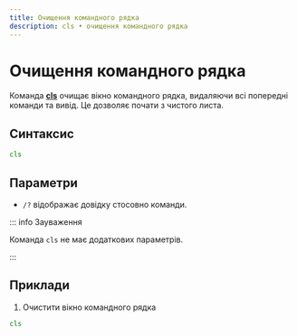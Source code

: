```yaml
---
title: Очищення командного рядка
description: cls • очищення командного рядка
---
```


# Очищення командного рядка

Команда **[cls](https://docs.microsoft.com/en-us/windows-server/administration/windows-commands/cls 'Microsoft Dosc')** очищає вікно командного рядка, видаляючи всі попередні команди та вивід. Це дозволяє почати з чистого листа.

## Синтаксис

```cmd
cls
```

## Параметри

- `/?` відображає довідку стосовно команди.

::: info Зауваження

Команда `cls` не має додаткових параметрів.

:::

## Приклади

1. Очистити вікно командного рядка

```cmd
cls
```
